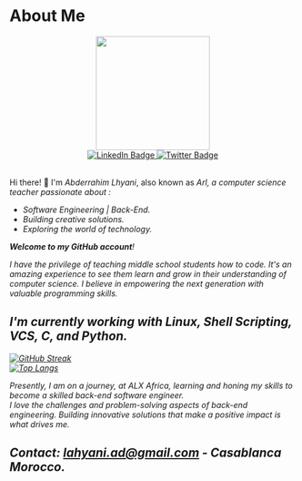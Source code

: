 # About Me

<div id="header" align="center">
  <img src="https://media.giphy.com/media/Cg9oeBXqFayCq26ggf/giphy.gif" width="200"/>
  <div id="badges">
    <a href="https://linkedin.com/in/aderhm">
      <img src="https://img.shields.io/badge/LinkedIn-blue?style=for-the-badge&logo=linkedin&logoColor=white" alt="LinkedIn Badge"/>
    </a>
    <a href="https://twitter.com/aaderhm">
      <img src="https://img.shields.io/badge/Twitter-blue?style=for-the-badge&logo=twitter&logoColor=white" alt="Twitter Badge"/>
    </a>
  </div>
</div>
<br />

<p>
  Hi there! 👋 I'm <i>Abderrahim Lhyani</i>, also known as <i>Arl<i>, a computer science teacher passionate about :
    <ul>
      <li>Software Engineering | Back-End.</li>
      <li>Building creative solutions.</li>
      <li>Exploring the world of technology.</li>
    </ul>
    <b>Welcome to my GitHub account</b>!
</p>
<p>
  I have the privilege of teaching middle school students how to code. It's an amazing experience to see them learn and grow in their understanding of computer science. I believe in empowering the next generation with valuable programming skills.
</p>

## I'm currently working with Linux, Shell Scripting, VCS, C, and Python.

[![GitHub Streak](http://github-readme-streak-stats.herokuapp.com?user=aderhm&exclude_days=Sun%2CSat)](https://git.io/streak-stats)
<br />
[![Top Langs](https://github-readme-stats.vercel.app/api/top-langs/?username=aderhm&layout=compact&theme=vision-friendly-dark)](https://github.com/anuraghazra/github-readme-stats)

Presently, I am on a journey, at ALX Africa, learning and honing my skills to become a skilled back-end software engineer.<br />
I love the challenges and problem-solving aspects of back-end engineering. Building innovative solutions that make a positive impact is what drives me.

## Contact:  lahyani.ad@gmail.com - Casablanca Morocco.
